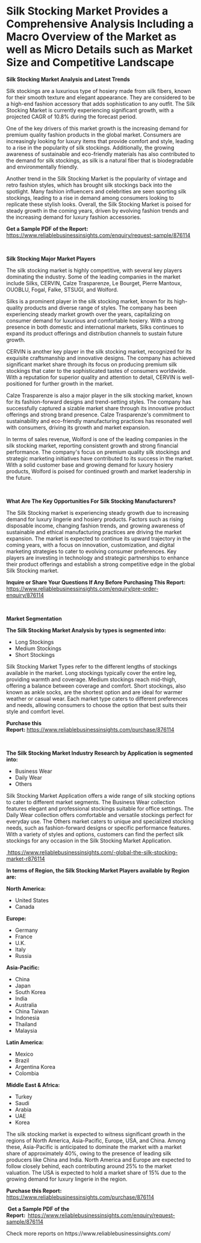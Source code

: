 <p><h1>Silk Stocking Market Provides a Comprehensive Analysis Including a Macro Overview of the Market as well as Micro Details such as Market Size and Competitive Landscape</h1></p><p><strong>Silk Stocking Market Analysis and Latest Trends</strong></p>
<p><p>Silk stockings are a luxurious type of hosiery made from silk fibers, known for their smooth texture and elegant appearance. They are considered to be a high-end fashion accessory that adds sophistication to any outfit. The Silk Stocking Market is currently experiencing significant growth, with a projected CAGR of 10.8% during the forecast period.</p><p>One of the key drivers of this market growth is the increasing demand for premium quality fashion products in the global market. Consumers are increasingly looking for luxury items that provide comfort and style, leading to a rise in the popularity of silk stockings. Additionally, the growing awareness of sustainable and eco-friendly materials has also contributed to the demand for silk stockings, as silk is a natural fiber that is biodegradable and environmentally friendly.</p><p>Another trend in the Silk Stocking Market is the popularity of vintage and retro fashion styles, which has brought silk stockings back into the spotlight. Many fashion influencers and celebrities are seen sporting silk stockings, leading to a rise in demand among consumers looking to replicate these stylish looks. Overall, the Silk Stocking Market is poised for steady growth in the coming years, driven by evolving fashion trends and the increasing demand for luxury fashion accessories.</p></p>
<p><strong>Get a Sample PDF of the Report:&nbsp;</strong> <a href="https://www.reliablebusinessinsights.com/enquiry/request-sample/876114">https://www.reliablebusinessinsights.com/enquiry/request-sample/876114</a></p>
<p>&nbsp;</p>
<p><strong>Silk Stocking Major Market Players</strong></p>
<p><p>The silk stocking market is highly competitive, with several key players dominating the industry. Some of the leading companies in the market include Silks, CERVIN, Calze Trasparenze, Le Bourget, Pierre Mantoux, OUOBLU, Fogal, Falke, STSUGI, and Wolford.</p><p>Silks is a prominent player in the silk stocking market, known for its high-quality products and diverse range of styles. The company has been experiencing steady market growth over the years, capitalizing on consumer demand for luxurious and comfortable hosiery. With a strong presence in both domestic and international markets, Silks continues to expand its product offerings and distribution channels to sustain future growth.</p><p>CERVIN is another key player in the silk stocking market, recognized for its exquisite craftsmanship and innovative designs. The company has achieved significant market share through its focus on producing premium silk stockings that cater to the sophisticated tastes of consumers worldwide. With a reputation for superior quality and attention to detail, CERVIN is well-positioned for further growth in the market.</p><p>Calze Trasparenze is also a major player in the silk stocking market, known for its fashion-forward designs and trend-setting styles. The company has successfully captured a sizable market share through its innovative product offerings and strong brand presence. Calze Trasparenze's commitment to sustainability and eco-friendly manufacturing practices has resonated well with consumers, driving its growth and market expansion.</p><p>In terms of sales revenue, Wolford is one of the leading companies in the silk stocking market, reporting consistent growth and strong financial performance. The company's focus on premium quality silk stockings and strategic marketing initiatives have contributed to its success in the market. With a solid customer base and growing demand for luxury hosiery products, Wolford is poised for continued growth and market leadership in the future.</p></p>
<p>&nbsp;</p>
<p><strong>What Are The Key Opportunities For Silk Stocking Manufacturers?</strong></p>
<p><p>The Silk Stocking market is experiencing steady growth due to increasing demand for luxury lingerie and hosiery products. Factors such as rising disposable income, changing fashion trends, and growing awareness of sustainable and ethical manufacturing practices are driving the market expansion. The market is expected to continue its upward trajectory in the coming years, with a focus on innovation, customization, and digital marketing strategies to cater to evolving consumer preferences. Key players are investing in technology and strategic partnerships to enhance their product offerings and establish a strong competitive edge in the global Silk Stocking market.</p></p>
<p><strong>Inquire or Share Your Questions If Any Before Purchasing This Report:</strong> <a href="https://www.reliablebusinessinsights.com/enquiry/pre-order-enquiry/876114">https://www.reliablebusinessinsights.com/enquiry/pre-order-enquiry/876114</a></p>
<p>&nbsp;</p>
<p><strong>Market Segmentation</strong></p>
<p><strong>The Silk Stocking Market Analysis by types is segmented into:</strong></p>
<p><ul><li>Long Stockings</li><li>Medium Stockings</li><li>Short Stockings</li></ul></p>
<p><p>Silk Stocking Market Types refer to the different lengths of stockings available in the market. Long stockings typically cover the entire leg, providing warmth and coverage. Medium stockings reach mid-thigh, offering a balance between coverage and comfort. Short stockings, also known as ankle socks, are the shortest option and are ideal for warmer weather or casual wear. Each market type caters to different preferences and needs, allowing consumers to choose the option that best suits their style and comfort level.</p></p>
<p><strong>Purchase this Report:&nbsp;</strong><a href="https://www.reliablebusinessinsights.com/purchase/876114">https://www.reliablebusinessinsights.com/purchase/876114</a></p>
<p>&nbsp;</p>
<p><strong>The Silk Stocking Market Industry Research by Application is segmented into:</strong></p>
<p><ul><li>Business Wear</li><li>Daily Wear</li><li>Others</li></ul></p>
<p><p>Silk Stocking Market Application offers a wide range of silk stocking options to cater to different market segments. The Business Wear collection features elegant and professional stockings suitable for office settings. The Daily Wear collection offers comfortable and versatile stockings perfect for everyday use. The Others market caters to unique and specialized stocking needs, such as fashion-forward designs or specific performance features. With a variety of styles and options, customers can find the perfect silk stockings for any occasion in the Silk Stocking Market Application.</p></p>
<p><a href="https://www.reliablebusinessinsights.com/-global-the-silk-stocking-market-r876114">&nbsp;https://www.reliablebusinessinsights.com/-global-the-silk-stocking-market-r876114</a></p>
<p><strong>In terms of Region, the Silk Stocking Market Players available by Region are:</strong></p>
<p>
    <p> <strong> North America: </strong>
        <ul>
            <li>United States</li>
            <li>Canada</li>
        </ul>
        </p> 
    <p> <strong> Europe: </strong>
        <ul>
            <li>Germany</li>
            <li>France</li>
            <li>U.K.</li>
            <li>Italy</li>
            <li>Russia</li>
        </ul>
        </p> 
    <p> <strong> Asia-Pacific: </strong>
        <ul>
            <li>China</li>
            <li>Japan</li>
            <li>South Korea</li>
            <li>India</li>
            <li>Australia</li>
            <li>China Taiwan</li>
            <li>Indonesia</li>
            <li>Thailand</li>
            <li>Malaysia</li>
        </ul>
        </p> 
    <p> <strong> Latin America: </strong>
        <ul>
            <li>Mexico</li>
            <li>Brazil</li>
            <li>Argentina Korea</li>
            <li>Colombia</li>
        </ul>
        </p> 
    <p> <strong> Middle East & Africa: </strong>
        <ul>
            <li>Turkey</li>
            <li>Saudi</li>
            <li>Arabia</li>
            <li>UAE</li>
            <li>Korea</li>
        </ul>
    </p>
    </p>
<p><p>The silk stocking market is expected to witness significant growth in the regions of North America, Asia-Pacific, Europe, USA, and China. Among these, Asia-Pacific is anticipated to dominate the market with a market share of approximately 40%, owing to the presence of leading silk producers like China and India. North America and Europe are expected to follow closely behind, each contributing around 25% to the market valuation. The USA is expected to hold a market share of 15% due to the growing demand for luxury lingerie in the region.</p></p>
<p><strong>Purchase this Report: </strong><a href="https://www.reliablebusinessinsights.com/purchase/876114">https://www.reliablebusinessinsights.com/purchase/876114</a></p>
<p>&nbsp;<strong>Get a Sample PDF of the Report:&nbsp;&nbsp;</strong><a href="https://www.reliablebusinessinsights.com/enquiry/request-sample/876114">https://www.reliablebusinessinsights.com/enquiry/request-sample/876114</a></p>
<p><strong></strong></p>
<p>Check more reports on https://www.reliablebusinessinsights.com/</p>